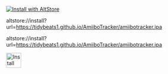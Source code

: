 [![Install with AltStore](https://altstore.io/assets/images/install-altstore.svg)](altstore://install?url=https://github.com/TIDYBEATS1/AmiiboTracker/releases/download/1.0/AmiiboTracker.ipa)

altstore://install?url=https://tidybeats1.github.io/AmiiboTracker/amiibotracker.ipa

altstore://install?url=https://tidybeats1.github.io/AmiiboTracker/amiibotracker.ipa


<a href="altstore://install?url=https://tidybeats1.github.io/AmiiboTracker/amiibotracker.ipa">
  <img src="https://altstore.io/assets/images/install-altstore.svg" alt="Install with AltStore" style="height:40px;">
</a>
